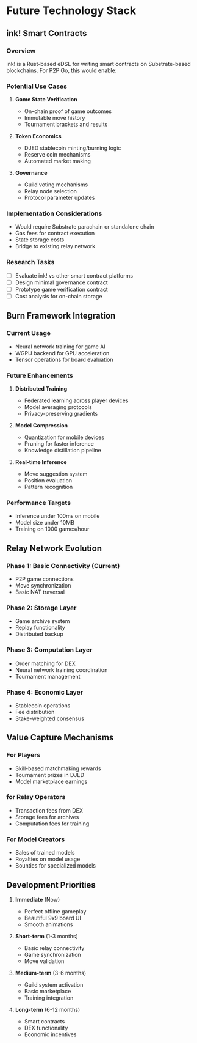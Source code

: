 # Future Technology Stack

## ink! Smart Contracts

### Overview
ink! is a Rust-based eDSL for writing smart contracts on Substrate-based blockchains. For P2P Go, this would enable:

### Potential Use Cases
1. **Game State Verification**
   - On-chain proof of game outcomes
   - Immutable move history
   - Tournament brackets and results

2. **Token Economics**
   - DJED stablecoin minting/burning logic
   - Reserve coin mechanisms
   - Automated market making

3. **Governance**
   - Guild voting mechanisms
   - Relay node selection
   - Protocol parameter updates

### Implementation Considerations
- Would require Substrate parachain or standalone chain
- Gas fees for contract execution
- State storage costs
- Bridge to existing relay network

### Research Tasks
- [ ] Evaluate ink! vs other smart contract platforms
- [ ] Design minimal governance contract
- [ ] Prototype game verification contract
- [ ] Cost analysis for on-chain storage

## Burn Framework Integration

### Current Usage
- Neural network training for game AI
- WGPU backend for GPU acceleration
- Tensor operations for board evaluation

### Future Enhancements
1. **Distributed Training**
   - Federated learning across player devices
   - Model averaging protocols
   - Privacy-preserving gradients

2. **Model Compression**
   - Quantization for mobile devices
   - Pruning for faster inference
   - Knowledge distillation pipeline

3. **Real-time Inference**
   - Move suggestion system
   - Position evaluation
   - Pattern recognition

### Performance Targets
- Inference under 100ms on mobile
- Model size under 10MB
- Training on 1000 games/hour

## Relay Network Evolution

### Phase 1: Basic Connectivity (Current)
- P2P game connections
- Move synchronization
- Basic NAT traversal

### Phase 2: Storage Layer
- Game archive system
- Replay functionality
- Distributed backup

### Phase 3: Computation Layer
- Order matching for DEX
- Neural network training coordination
- Tournament management

### Phase 4: Economic Layer
- Stablecoin operations
- Fee distribution
- Stake-weighted consensus

## Value Capture Mechanisms

### For Players
- Skill-based matchmaking rewards
- Tournament prizes in DJED
- Model marketplace earnings

### for Relay Operators
- Transaction fees from DEX
- Storage fees for archives
- Computation fees for training

### For Model Creators
- Sales of trained models
- Royalties on model usage
- Bounties for specialized models

## Development Priorities

1. **Immediate** (Now)
   - Perfect offline gameplay
   - Beautiful 9x9 board UI
   - Smooth animations

2. **Short-term** (1-3 months)
   - Basic relay connectivity
   - Game synchronization
   - Move validation

3. **Medium-term** (3-6 months)
   - Guild system activation
   - Basic marketplace
   - Training integration

4. **Long-term** (6-12 months)
   - Smart contracts
   - DEX functionality
   - Economic incentives